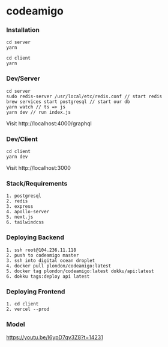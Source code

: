 # codeamigo

### Installation

```
cd server
yarn

cd client
yarn
```

### Dev/Server

```
cd server
sudo redis-server /usr/local/etc/redis.conf // start redis
brew services start postgresql // start our db
yarn watch // ts => js
yarn dev // run index.js
```

Visit http://localhost:4000/graphql

### Dev/Client

```
cd client
yarn dev
```

Visit http://localhost:3000

### Stack/Requirements

```
1. postgresql
2. redis
3. express
4. apollo-server
5. next.js
6. tailwindcss
```

### Deploying Backend

```
1. ssh root@104.236.11.118
2. push to codeamigo master
3. ssh into digital ocean droplet
4. docker pull plondon/codeamigo:latest
5. docker tag plondon/codeamigo:latest dokku/api:latest
6. dokku tags:deploy api latest
```

### Deploying Frontend

```
1. cd client
2. vercel --prod
```

### Model

https://youtu.be/I6ypD7qv3Z8?t=14231

